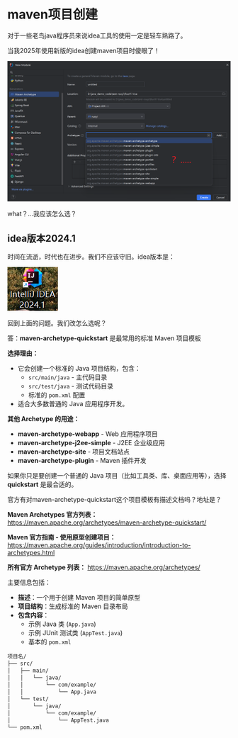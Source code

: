 # maven项目创建

对于一些老鸟java程序员来说idea工具的使用一定是轻车熟路了。

当我2025年使用新版的idea创建maven项目时傻眼了！

![image-20251019194647116](maven01_2025_10_19_01.assets/image-20251019194647116.png)

what？...我应该怎么选？



## idea版本2024.1

时间在流逝，时代也在进步。我们不应该守旧。idea版本是：

![image-20251019194827708](maven01_2025_10_19_01.assets/image-20251019194827708.png)



回到上面的问题。我们改怎么选呢？

答：**maven-archetype-quickstart** 是最常用的标准 Maven 项目模板

**选择理由：**

- 它会创建一个标准的 Java 项目结构，包含：
  - `src/main/java` - 主代码目录
  - `src/test/java` - 测试代码目录
  - 标准的 `pom.xml` 配置
- 适合大多数普通的 Java 应用程序开发。

**其他 Archetype 的用途：**

- **maven-archetype-webapp** - Web 应用程序项目
- **maven-archetype-j2ee-simple** - J2EE 企业级应用
- **maven-archetype-site** - 项目文档站点
- **maven-archetype-plugin** - Maven 插件开发

如果你只是要创建一个普通的 Java 项目（比如工具类、库、桌面应用等），选择 **quickstart** 是最合适的。

官方有对maven-archetype-quickstart这个项目模板有描述文档吗？地址是？

**Maven Archetypes 官方列表：**
https://maven.apache.org/archetypes/maven-archetype-quickstart/

**Maven 官方指南 - 使用原型创建项目：**
https://maven.apache.org/guides/introduction/introduction-to-archetypes.html

**所有官方 Archetype 列表：**
https://maven.apache.org/archetypes/

主要信息包括：

- **描述**：一个用于创建 Maven 项目的简单原型
- **项目结构**：生成标准的 Maven 目录布局
- **包含内容**：
  - 示例 Java 类 (`App.java`)
  - 示例 JUnit 测试类 (`AppTest.java`)
  - 基本的 `pom.xml`

```shell
项目名/
├── src/
│   ├── main/
│   │   └── java/
│   │       └── com/example/
│   │           └── App.java
│   └── test/
│       └── java/
│           └── com/example/
│               └── AppTest.java
└── pom.xml
```





































